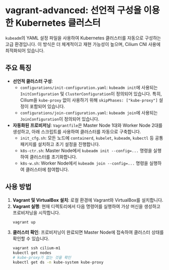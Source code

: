 # vagrant-advanced: 선언적 구성을 이용한 Kubernetes 클러스터

`kubeadm`의 YAML 설정 파일을 사용하여 Kubernetes 클러스터를 자동으로 구성하는 고급 환경입니다. 이 방식은 더 체계적이고 재현 가능성이 높으며, Cilium CNI 사용에 최적화되어 있습니다.

## 주요 특징

- **선언적 클러스터 구성**:
  - `configurations/init-configuration.yaml`: `kubeadm init`에 사용되는 `InitConfiguration` 및 `ClusterConfiguration`이 정의되어 있습니다. 특히, Cilium을 `kube-proxy` 없이 사용하기 위해 `skipPhases: ["kube-proxy"]` 설정이 포함되어 있습니다.
  - `configurations/join-configuration.yaml`: `kubeadm join`에 사용되는 `JoinConfiguration`이 정의되어 있습니다.
- **자동화된 프로비저닝**: `Vagrantfile`은 Master Node 1대와 Worker Node 2대를 생성하고, 아래 스크립트를 사용하여 클러스터를 자동으로 구축합니다.
  - `init_cfg.sh`: 모든 노드에 `containerd`, `kubelet`, `kubeadm`, `kubectl` 등 공통 패키지를 설치하고 초기 설정을 진행합니다.
  - `k8s-ctr.sh`: Master Node에서 `kubeadm init --config=...` 명령을 실행하여 클러스터를 초기화합니다.
  - `k8s-w.sh`: Worker Node에서 `kubeadm join --config=...` 명령을 실행하여 클러스터에 참여합니다.

## 사용 방법

1.  **Vagrant 및 VirtualBox 설치**: 로컬 환경에 Vagrant와 VirtualBox를 설치합니다.
2.  **Vagrant 실행**: 현재 디렉토리에서 다음 명령어를 실행하여 가상 머신을 생성하고 프로비저닝을 시작합니다.
    ```bash
    vagrant up
    ```
3.  **클러스터 확인**: 프로비저닝이 완료되면 Master Node에 접속하여 클러스터 상태를 확인할 수 있습니다.
    ```bash
    vagrant ssh cilium-m1
    kubectl get nodes
    # kube-proxy가 없는 것을 확인
    kubectl get ds -n kube-system kube-proxy
    ```
